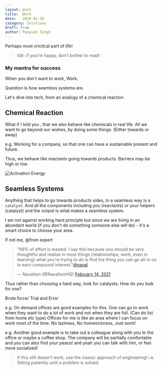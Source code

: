 ```yaml
---
layout: post
title:	Work
date:	2020-02-20
category: Solutions
draft: true
author:	Peeyush Singh
---
```


Perhaps most cricitcal part of life!

> tldr: if you're happy, don't bother to read!

### My mantra for success

When you don't want to work, Work.

Question is how seamless systems are.

Let's dive into tech, from an analogy of a chemical reaction

## Chemical Reaction

What if I told you , that we also behave like chemicals in real life. All we want to go beyond our wishes, by doing some things. (Either towards or away)

e.g. Working for a company, so that one can have a sustainable present and future.

Thus, we behave like reactants going towards products. Barriers may be high or low.


![Activation Energy](https://cdn.psychologytoday.com/sites/default/files/styles/image-article_inline_full/public/blogs/33853/2013/11/137071-137088.jpg?itok=dBASSvjB)


## Seamless Systems

Anything that helps to go towards products sides, in a seamless way is a `catalyst`. And all the components including you (reactants) or your helpers (catalyst) and the output is what makes a seamless system. 

I am not against working hard principle but since we are living in an abundant world (if you don't do something someone else will do) - it's a smart choice to choose your area.

If not me, @from expert 

<blockquote class="twitter-tweet"><p lang="en" dir="ltr">&quot;99% of effort is wasted. I say this because you should be very thoughtful and realize in most things (relationships, work, even in learning) what you’re trying to do is find the thing you can go all-in on to earn compound interest.&quot;<a href="https://twitter.com/naval?ref_src=twsrc%5Etfw">@naval</a></p>&mdash; Navalism (@NavalismHQ) <a href="https://twitter.com/NavalismHQ/status/1360785838989262850?ref_src=twsrc%5Etfw">February 14, 2021</a></blockquote> <script async src="https://platform.twitter.com/widgets.js" charset="utf-8"></script>

Thus rather than choosing a hard way, look for catalysts. How do you look for one?  

Brute force/ Trial and Error

e.g. On demand offices are good examples for this. One can go to work when they want to do a lot of work and not when they are full. (Can do list from home etc type) Offices for me is like an area where I can focus on work most of the time. No laziness, No homesickness, Just work!

e.g. Another good example is to take out a colleague along with you to the office or maybe a coffee shop. The company will be partially comfortable and you can also find your peace! and yeah you can talk with him, or feel more socialized!

<!--P.S. This is not my concept, I am using one of the theories told by my chemistry teacher when we were having a tough time at 11-12th standard.(Mr. Anil Sharma)-->

<!-- do all things that makes you peacful :- starting with internal, buying utililsts, staying with people, traning your mindeset, finally meaning. Because ususally it's the later one; that gives us first! (happy!) -->

> If this still doesn't work, use the classic approach of engineering! i.e. Sitting patiently until a problem is solved.
